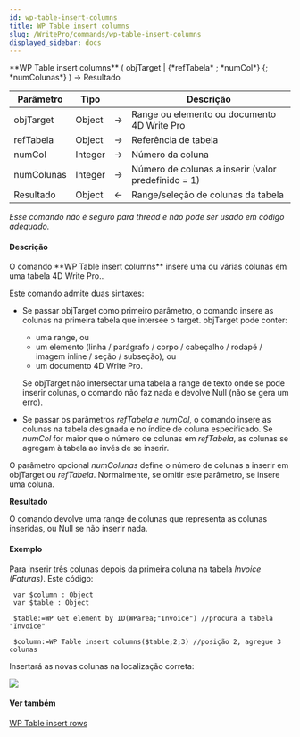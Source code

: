 ```yaml
---
id: wp-table-insert-columns
title: WP Table insert columns
slug: /WritePro/commands/wp-table-insert-columns
displayed_sidebar: docs
---
```


<!--REF #_command_.WP Table insert columns.Syntax-->**WP Table insert columns** ( objTarget | {*refTabela* ; *numCol*} {; *numColunas*} )  -> Resultado<!-- END REF-->
<!--REF #_command_.WP Table insert columns.Params-->
| Parâmetro | Tipo |  | Descrição |
| --- | --- | --- | --- |
| objTarget | Object | &#8594;  | Range ou elemento ou documento 4D Write Pro |
| refTabela | Object | &#8594;  | Referência de tabela |
| numCol | Integer | &#8594;  | Número da coluna |
| numColunas | Integer | &#8594;  | Número de colunas a inserir (valor predefinido = 1) |
| Resultado | Object | &#8592; | Range/seleção de colunas da tabela |

<!-- END REF-->

*Esse comando não é seguro para thread e não pode ser usado em código adequado.*


#### Descrição 

<!--REF #_command_.WP Table insert columns.Summary-->O comando **WP Table insert columns** insere uma ou várias colunas em uma tabela 4D Write Pro.<!-- END REF-->.

Este comando admite duas sintaxes:

* Se passar objTarget como primeiro parâmetro, o comando insere as colunas na primeira tabela que intersee o target. objTarget pode conter:  
   * uma range, ou  
   * um elemento (linha / parágrafo / corpo / cabeçalho / rodapé / imagem inline / seção / subseção), ou  
   * um documento 4D Write Pro.  
         
   Se objTarget não intersectar uma tabela a range de texto onde se pode inserir colunas, o comando não faz nada e devolve Null (não se gera um erro).
* Se passar os parâmetros *refTabela e* *numCol*, o comando insere as colunas na tabela designada e no índice de coluna especificado. Se *numCol* for maior que o número de colunas em *refTabela*, as colunas se agregam à tabela ao invés de se inserir.

O parâmetro opcional *numColunas* define o número de colunas a inserir em objTarget ou *refTabela*. Normalmente, se omitir este parâmetro, se insere uma coluna.  
  
**Resultado** 
  
  
O comando devolve uma range de colunas que representa as colunas inseridas, ou Null se não inserir nada.  
  
#### Exemplo 

Para inserir três colunas depois da primeira coluna na tabela *Invoice (Faturas)*. Este código:

```4d
 var $column : Object
 var $table : Object
 
 $table:=WP Get element by ID(WParea;"Invoice") //procura a tabela "Invoice"
 
 $column:=WP Table insert columns($table;2;3) //posição 2, agregue 3 colunas
```

Insertará as novas colunas na localização correta:

![](../../assets/en/WritePro/commands/pict4680283.EN.png)  
  
  

#### Ver também 

[WP Table insert rows](wp-table-insert-rows.md)  
